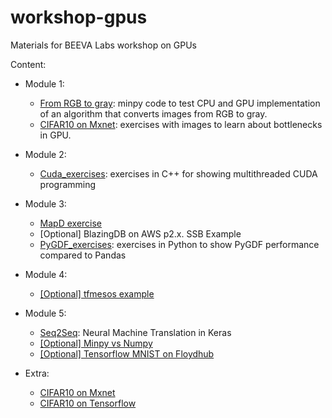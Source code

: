 # workshop-gpus
Materials for BEEVA Labs workshop on GPUs

Content:
* Module 1:
  * [From RGB to gray](./minpy-exercise): minpy code to test CPU and GPU implementation of an algorithm that converts images from RGB to gray.
  * [CIFAR10 on Mxnet](https://github.com/apache/incubator-mxnet): exercises with images to learn about bottlenecks in GPU.
 
* Module 2:
  * [Cuda_exercises](./Cuda_exercises): exercises in C++ for showing multithreaded CUDA programming
* Module 3:
  * [MapD exercise](https://github.com/beeva-enriqueotero/beeva-poc-mapd)
  * [Optional] BlazingDB on AWS p2.x. SSB Example
  * [PyGDF_exercises](./PyGDF_exercises): exercises in Python to show PyGDF performance compared to Pandas
* Module 4:
  * [[Optional] tfmesos example](https://github.com/douban/tfmesos/blob/master/examples/matrix_factorization.py)
* Module 5:
  * [Seq2Seq](https://github.com/beeva-labs/beeva-poc-keras/blob/master/README_lstm_seq2seq.md): Neural Machine Translation in Keras
  * [[Optional] Minpy vs Numpy](https://github.com/beeva-albertorincon/beeva-poc-minpy)
  * [[Optional] Tensorflow MNIST on Floydhub](https://github.com/beeva-ricardoguerrero/Floydhub_experiments)
* Extra:
  * [CIFAR10 on Mxnet](https://github.com/beeva-enriqueotero/beeva-poc-mxnet/blob/master/README_cifar.md)
  * [CIFAR10 on Tensorflow](https://github.com/tensorflow/models/tree/master/tutorials/image/cifar10_estimator)

